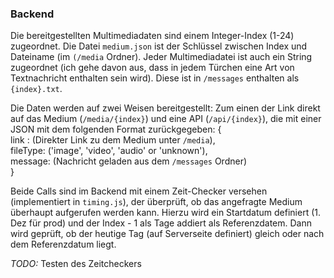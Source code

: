 ### Backend

Die bereitgestellten Multimediadaten sind einem Integer-Index (1-24) zugeordnet. Die Datei ``medium.json`` ist der Schlüssel zwischen Index und Dateiname (im ``(/media`` Ordner). Jeder Multimediadatei ist auch ein String zugeordnet (ich gehe davon aus, dass in jedem Türchen eine Art von Textnachricht enthalten sein wird). Diese ist in ``/messages`` enthalten als ``{index}.txt``.  

Die Daten werden auf zwei Weisen bereitgestellt: Zum einen der Link direkt auf das Medium (``/media/{index}``) und eine API (``/api/{index}``), die mit einer JSON mit dem folgenden Format zurückgegeben: {  
    link : (Direkter Link zu dem Medium unter ``/media``),  
    fileType: ('image', 'video', 'audio' or 'unknown'),  
    message: (Nachricht geladen aus dem ``/messages`` Ordner)       
}  

Beide Calls sind im Backend mit einem Zeit-Checker versehen (implementiert in ``timing.js``), der überprüft, ob das angefragte Medium überhaupt aufgerufen werden kann. Hierzu wird ein Startdatum definiert (1. Dez für prod) und der Index - 1 als Tage addiert als Referenzdatem. Dann wird geprüft, ob der heutige Tag (auf Serverseite definiert) gleich oder nach dem Referenzdatum liegt.

*TODO:* Testen des Zeitcheckers